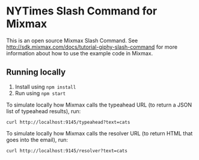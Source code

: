 # NYTimes Slash Command for Mixmax

This is an open source Mixmax Slash Command. See <http://sdk.mixmax.com/docs/tutorial-giphy-slash-command> for more information about how to use the example code in Mixmax.

## Running locally

1. Install using `npm install`
2. Run using `npm start`

To simulate locally how Mixmax calls the typeahead URL (to return a JSON list of typeahead results), run:

```
curl http://localhost:9145/typeahead?text=cats
```

To simulate locally how Mixmax calls the resolver URL (to return HTML that goes into the email), run:

```
curl http://localhost:9145/resolver?text=cats
```
